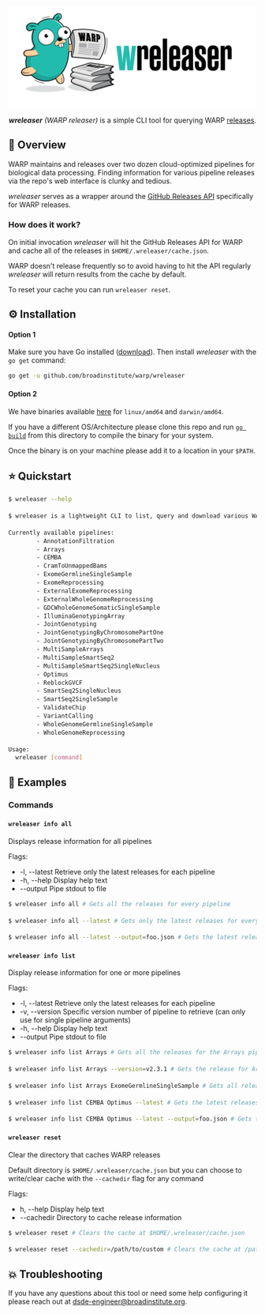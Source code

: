 <p align="center">
        <img src="assets/wreleaser-logo.png">
</p>

<p align="center">
        <i><b>wreleaser</b> (WARP releaser)</i> is  a simple CLI tool for querying WARP <a href="https://github.com/broadinstitute/warp/releases">releases<a>.
</p>

## :dna: Overview

WARP maintains and releases over two dozen cloud-optimized pipelines for biological data processing. Finding information for various pipeline releases via the repo's web interface is clunky and tedious.

_wreleaser_ serves as a wrapper around the [GitHub Releases API](https://docs.github.com/en/rest/reference/repos#releases) specifically for WARP releases.

### How does it work?

On initial invocation _wreleaser_ will hit the GitHub Releases API for WARP and cache all of the releases in `$HOME/.wreleaser/cache.json`.

WARP doesn't release frequently so to avoid having to hit the API regularly _wreleaser_ will return results from the cache by default.

To reset your cache you can run `wreleaser reset`.
## :gear: Installation

#### Option 1

Make sure you have Go installed ([download](https://jimkang.medium.com/install-go-on-mac-with-homebrew-5fa421fc55f5)). Then install _wreleaser_ with the `go get` command:

```bash
go get -u github.com/broadinstitute/warp/wreleaser
```

#### Option 2

We have binaries available [here](./scripts) for `linux/amd64` and `darwin/amd64`.

If you have a different OS/Architecture please clone this repo and run [`go build`](https://pkg.go.dev/go/build) from this directory to compile the binary for your system.

Once the binary is on your machine please add it to a location in your `$PATH`.
## :star: Quickstart

```bash
$ wreleaser --help

$ wreleaser is a lightweight CLI to list, query and download various WARP releases

Currently available pipelines:
        - AnnotationFiltration
        - Arrays
        - CEMBA
        - CramToUnmappedBams
        - ExomeGermlineSingleSample
        - ExomeReprocessing
        - ExternalExomeReprocessing
        - ExternalWholeGenomeReprocessing
        - GDCWholeGenomeSomaticSingleSample
        - IlluminaGenotypingArray
        - JointGenotyping
        - JointGenotypingByChromosomePartOne
        - JointGenotypingByChromosomePartTwo
        - MultiSampleArrays
        - MultiSampleSmartSeq2
        - MultiSampleSmartSeq2SingleNucleus
        - Optimus
        - ReblockGVCF
        - SmartSeq2SingleNucleus
        - SmartSeq2SingleSample
        - ValidateChip
        - VariantCalling
        - WholeGenomeGermlineSingleSample
        - WholeGenomeReprocessing

Usage:
  wreleaser [command]
```

## :eyes: Examples

### Commands

#### `wreleaser info all`
Displays release information for all pipelines

Flags:

* -l, --latest  Retrieve only the latest releases for each pipeline
* -h, --help    Display help text
* --output      Pipe stdout to file

```bash
$ wreleaser info all # Gets all the releases for every pipeline

$ wreleaser info all --latest # Gets only the latest releases for every pipeline

$ wreleaser info all --latest --output=foo.json # Gets the latest releases for every pipeline and write it to foo.json
```

#### `wreleaser info list`
Display release information for one or more pipelines

Flags:

* -l, --latest  Retrieve only the latest releases for each pipeline
* -v, --version Specific version number of pipeline to retrieve (can only use for single pipeline arguments)
* -h, --help    Display help text
* --output      Pipe stdout to file

```bash
$ wreleaser info list Arrays # Gets all the releases for the Arrays pipeline

$ wreleaser info list Arrays --version=v2.3.1 # Gets the release for Arrays pipeline version v2.3.1

$ wreleaser info list Arrays ExomeGermlineSingleSample # Gets all releases for Arrays and ExomeGermlineSingleSample pipelines

$ wreleaser info list CEMBA Optimus --latest # Gets the latest releases for CEMBA and Optimus pipelines

$ wreleaser info list CEMBA Optimus --latest --output=foo.json # Gets the latest releases for CEMBA and Optimus pipelines and write it to foo.json
```

#### `wreleaser reset`
Clear the directory that caches WARP releases

Default directory is `$HOME/.wreleaser/cache.json` but you can choose to write/clear cache with the `--cachedir` flag for any command

Flags:

* h, --help Display help text
* --cachedir Directory to cache release information

```bash
$ wreleaser reset # Clears the cache at $HOME/.wreleaser/cache.json

$ wreleaser reset --cachedir=/path/to/custom # Clears the cache at /path/to/custom
```

## :boom: Troubleshooting
If you have any questions about this tool or need some help configuring it please reach out at [dsde-engineer@broadinstitute.org](dsde-engineer@broadinstitute.org).



